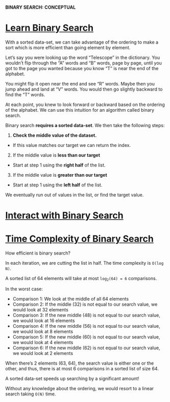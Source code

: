 #### BINARY SEARCH: CONCEPTUAL

# [Learn Binary Search](https://www.codecademy.com/courses/search-algorithms/lessons/binary-conceptual/exercises/introduction)

With a sorted data-set, we can take advantage of the ordering to make a sort which is more efficient than going element by element.

Let’s say you were looking up the word “Telescope” in the dictionary. 
You wouldn’t flip through the “A” words and “B” words, page by page, until you got to the page you wanted because you know “T” is near the end of the alphabet.

You might flip it open near the end and see “R” words. 
Maybe then you jump ahead and land at “V” words. 
You would then go slightly backward to find the “T” words.

At each point, you knew to look forward or backward based on the ordering of the alphabet. 
We can use this intuition for an algorithm called binary search.

Binary search **requires a sorted data-set**. 
We then take the following steps:
1. **Check the middle value of the dataset.**
  * If this value matches our target we can return the index.
2. If the middle value is **less than our target**
  * Start at step 1 using the **right half** of the list.
3. If the middle value is **greater than our target**
  * Start at step 1 using the **left half** of the list.

We eventually run out of values in the list, or find the target value.

# [Interact with Binary Search](https://www.codecademy.com/courses/search-algorithms/lessons/binary-conceptual/exercises/visualization)

# [Time Complexity of Binary Search](https://www.codecademy.com/courses/search-algorithms/lessons/binary-conceptual/exercises/time-complexity)
How efficient is binary search?

In each iteration, we are cutting the list in half. 
The time complexity is `O(log N)`.

A sorted list of 64 elements will take at most `log`<sub>`2`</sub>`(64) = 6` comparisons.

In the worst case:
* Comparison 1: We look at the middle of all 64 elements
* Comparison 2: If the middle (32) is not equal to our search value, we would look at 32 elements
* Comparison 3: If the new middle (48) is not equal to our search value, we would look at 16 elements
* Comparison 4: If the new middle (56) is not equal to our search value, we would look at 8 elements
* Comparison 5: If the new middle (60) is not equal to our search value, we would look at 4 elements
* Comparison 6: If the new middle (62) is not equal to our search value, we would look at 2 elements

When there’s 2 elements (63, 64), the search value is either one or the other, and thus, there is at most 6 comparisons in a sorted list of size 64.

A sorted data-set speeds up searching by a significant amount!

Without any knowledge about the ordering, we would resort to a linear search taking `O(N)` time.





